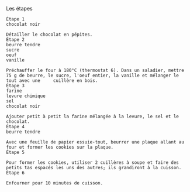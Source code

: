 Les étapes

    Étape 1
    chocolat noir

    Détailler le chocolat en pépites.
    Étape 2
    beurre tendre
    sucre
    oeuf
    vanille

    Préchauffer le four à 180°C (thermostat 6). Dans un saladier, mettre 75 g de beurre, le sucre, l'oeuf entier, la vanille et mélanger le tout avec une     cuillère en bois.
    Étape 3
    farine
    levure chimique
    sel
    chocolat noir

    Ajouter petit à petit la farine mélangée à la levure, le sel et le chocolat.
    Étape 4
    beurre tendre

    Avec une feuille de papier essuie-tout, beurrer une plaque allant au four et former les cookies sur la plaque.
    Étape 5

    Pour former les cookies, utiliser 2 cuillères à soupe et faire des petits tas espacés les uns des autres; ils grandiront à la cuisson.
    Étape 6

    Enfourner pour 10 minutes de cuisson.